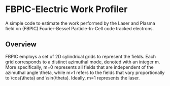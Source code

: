 # FBPIC-Electric Work Profiler
A simple code to estimate the work performed by the Laser and Plasma field on (FBPIC) Fourier-Bessel Particle-In-Cell code tracked electrons.

## Overview
FBPIC employs a set of 2D cylindrical grids to represent the fields. Each grid corresponds to a distinct azimuthal mode, denoted with an integer m. More specifically, m=0 represents all fields that are independent of the azimuthal angle \theta,
while m>1 refers to the fields that vary proportionally to \cos(\theta) and \sin(\theta). Ideally, m=1 represents the laser.
